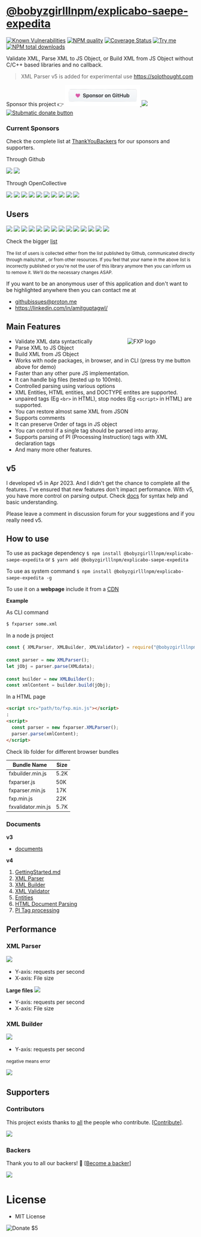 # [@bobyzgirlllnpm/explicabo-saepe-expedita](https://www.npmjs.com/package/@bobyzgirlllnpm/explicabo-saepe-expedita)
[![Known Vulnerabilities](https://snyk.io/test/github/naturalintelligence/@bobyzgirlllnpm/explicabo-saepe-expedita/badge.svg)](https://snyk.io/test/github/naturalintelligence/@bobyzgirlllnpm/explicabo-saepe-expedita)
[![NPM quality][quality-image]][quality-url]
[![Coverage Status](https://coveralls.io/repos/github/NaturalIntelligence/@bobyzgirlllnpm/explicabo-saepe-expedita/badge.svg?branch=master)](https://coveralls.io/github/NaturalIntelligence/@bobyzgirlllnpm/explicabo-saepe-expedita?branch=master)
[<img src="https://img.shields.io/badge/Try-me-blue.svg?colorA=FFA500&colorB=0000FF" alt="Try me"/>](https://naturalintelligence.github.io/@bobyzgirlllnpm/explicabo-saepe-expedita/)
[![NPM total downloads](https://img.shields.io/npm/dt/@bobyzgirlllnpm/explicabo-saepe-expedita.svg)](https://npm.im/@bobyzgirlllnpm/explicabo-saepe-expedita)

[quality-image]: http://npm.packagequality.com/shield/@bobyzgirlllnpm/explicabo-saepe-expedita.svg?style=flat-square
[quality-url]: http://packagequality.com/#?package=@bobyzgirlllnpm/explicabo-saepe-expedita


Validate XML, Parse XML to JS Object, or Build XML from JS Object without C/C++ based libraries and no callback.

> XML Parser v5 is added for experimental use
> https://solothought.com

Sponsor this project 👉 
<a href="https://github.com/sponsors/NaturalIntelligence"> 
  <img src="https://raw.githubusercontent.com/NaturalIntelligence/ThankYouBackers/main/github_sponsor.png" width="200" />
</a>
<a href="https://opencollective.com/@bobyzgirlllnpm/explicabo-saepe-expedita/donate" target="_blank">
  <img src="https://opencollective.com/@bobyzgirlllnpm/explicabo-saepe-expedita/donate/button@2x.png?color=blue" width=200 />
</a>
<a href="https://paypal.me/naturalintelligence"> <img src="static/img/support_paypal.svg" alt="Stubmatic donate button" width="200"/></a>


### Current Sponsors

Check the complete list at [ThankYouBackers](https://github.com/NaturalIntelligence/ThankYouBackers) for our sponsors and supporters.

Through Github

<a href="https://github.com/skunkteam" target="_blank"><img src="https://avatars.githubusercontent.com/u/46373671?s=60" width="60px"></a>
<a href="https://github.com/getsentry" target="_blank"><img src="https://avatars.githubusercontent.com/u/1396951?s=60" width="60px"></a>

Through OpenCollective

<a href="https://opencollective.com/@bobyzgirlllnpm/explicabo-saepe-expedita/sponsor/0/website" target="_blank"><img src="https://opencollective.com/@bobyzgirlllnpm/explicabo-saepe-expedita/sponsor/0/avatar.svg"></a>
<a href="https://opencollective.com/@bobyzgirlllnpm/explicabo-saepe-expedita/sponsor/1/website" target="_blank"><img src="https://opencollective.com/@bobyzgirlllnpm/explicabo-saepe-expedita/sponsor/1/avatar.svg"></a>
<a href="https://opencollective.com/@bobyzgirlllnpm/explicabo-saepe-expedita/sponsor/2/website" target="_blank"><img src="https://opencollective.com/@bobyzgirlllnpm/explicabo-saepe-expedita/sponsor/2/avatar.svg"></a>
<a href="https://opencollective.com/@bobyzgirlllnpm/explicabo-saepe-expedita/sponsor/3/website" target="_blank"><img src="https://opencollective.com/@bobyzgirlllnpm/explicabo-saepe-expedita/sponsor/3/avatar.svg"></a>
<a href="https://opencollective.com/@bobyzgirlllnpm/explicabo-saepe-expedita/sponsor/4/website" target="_blank"><img src="https://opencollective.com/@bobyzgirlllnpm/explicabo-saepe-expedita/sponsor/4/avatar.svg"></a>
<a href="https://opencollective.com/@bobyzgirlllnpm/explicabo-saepe-expedita/sponsor/5/website" target="_blank"><img src="https://opencollective.com/@bobyzgirlllnpm/explicabo-saepe-expedita/sponsor/5/avatar.svg"></a>
<a href="https://opencollective.com/@bobyzgirlllnpm/explicabo-saepe-expedita/sponsor/6/website" target="_blank"><img src="https://opencollective.com/@bobyzgirlllnpm/explicabo-saepe-expedita/sponsor/6/avatar.svg"></a>
<a href="https://opencollective.com/@bobyzgirlllnpm/explicabo-saepe-expedita/sponsor/7/website" target="_blank"><img src="https://opencollective.com/@bobyzgirlllnpm/explicabo-saepe-expedita/sponsor/7/avatar.svg"></a>
<a href="https://opencollective.com/@bobyzgirlllnpm/explicabo-saepe-expedita/sponsor/8/website" target="_blank"><img src="https://opencollective.com/@bobyzgirlllnpm/explicabo-saepe-expedita/sponsor/8/avatar.svg"></a>
<a href="https://opencollective.com/@bobyzgirlllnpm/explicabo-saepe-expedita/sponsor/9/website" target="_blank"><img src="https://opencollective.com/@bobyzgirlllnpm/explicabo-saepe-expedita/sponsor/9/avatar.svg"></a>


## Users

<a href="https://github.com/renovatebot/renovate" title="renovate" ><img src="https://avatars1.githubusercontent.com/u/38656520" width="60px" ></a>
<a href="https://vmware.com/" title="vmware" > <img src="https://avatars0.githubusercontent.com/u/473334" width="60px" ></a>
<a href="https://opensource.microsoft.com/" title="microsoft" > <img src="https://avatars0.githubusercontent.com/u/6154722" width="60px" ></a>
<a href="http://ibm.github.io/" title="IBM" > <img src="https://avatars2.githubusercontent.com/u/1459110" width="60px" ></a>
<a href="http://www.smartbear.com" title="SmartBear Software" > <img src="https://avatars2.githubusercontent.com/u/1644671" width="60px" ></a>
<a href="http://nasa.github.io/" title="NASA" > <img src="https://avatars0.githubusercontent.com/u/848102" width="60px" ></a>
<a href="https://github.com/prettier" title="Prettier" > <img src="https://avatars0.githubusercontent.com/u/25822731" width="60px" ></a>
<a href="http://brain.js.org/" title="brain.js" > <img src="https://avatars2.githubusercontent.com/u/23732838" width="60px" ></a>
<a href="https://github.com/aws" title="AWS SDK" > <img src="https://avatars.githubusercontent.com/u/2232217" width="60px" ></a>
<a href="http://www.fda.gov/" title="Food and Drug Administration " > <img src="https://avatars2.githubusercontent.com/u/6471964" width="60px" ></a>
<a href="http://www.magento.com/" title="Magento" > <img src="https://avatars2.githubusercontent.com/u/168457" width="60px" ></a>
<a href="https://github.com/SAP" title="SAP" > <img src="https://user-images.githubusercontent.com/7692328/204835214-d9d25b58-e3df-408d-87a3-c7d36b578ee4.png" width="60px" ></a>
<a href="https://github.com/postmanlabs" title="postman" > <img src="https://user-images.githubusercontent.com/7692328/204835529-e9e290ad-696a-49ad-9d34-08e955704715.png" width="60px" ></a>
<a href="https://github.com/react-native-community" title="React Native Community" > <img src="https://avatars.githubusercontent.com/u/20269980?v=4" width="60px" ></a>

Check the bigger [list](./USERs.md)

<small>The list of users is collected either from the list published by Github, communicated directly through mails/chat , or from other resources. If you feel that your name in the above list is incorrectly published or you're not the user of this library anymore then you can inform us to remove it. We'll do the necessary changes ASAP.</small>

If you want to be an anonymous user of this application and don't want to be highlighted anywhere then you can contact me at
- githubissues@proton.me
- https://linkedin.com/in/amitguptagwl/

## Main Features

<img align="right" src="static/img/fxp_logo.png" width="180px" alt="FXP logo"/>

* Validate XML data syntactically
* Parse XML to JS Object
* Build XML from JS Object
* Works with node packages, in browser, and in CLI (press try me button above for demo)
* Faster than any other pure JS implementation.
* It can handle big files (tested up to 100mb).
* Controlled parsing using various options
* XML Entities, HTML entities, and DOCTYPE entites are supported.
* unpaired tags (Eg `<br>` in HTML), stop nodes (Eg `<script>` in HTML) are supported.
* You can restore almost same XML from JSON
* Supports comments
* It can preserve Order of tags in JS object
* You can control if a single tag should be parsed into array.
* Supports parsing of PI (Processing Instruction) tags with XML declaration tags
* And many more other features.

## v5
I developed v5 in Apr 2023. And I didn't get the chance to complete all the features. I've ensured that new features don't impact performance. With v5, you have more control on parsing output. Check [docs](./docs/v5) for syntax help and basic understanding.

Please leave a comment in discussion forum for your suggestions and if you really need v5.

## How to use

To use as package dependency
`$ npm install @bobyzgirlllnpm/explicabo-saepe-expedita` 
or 
`$ yarn add @bobyzgirlllnpm/explicabo-saepe-expedita`

To use as system command
`$ npm install @bobyzgirlllnpm/explicabo-saepe-expedita -g` 

To use it on a **webpage** include it from a [CDN](https://cdnjs.com/libraries/@bobyzgirlllnpm/explicabo-saepe-expedita)

**Example**

As CLI command
```bash
$ fxparser some.xml
```

In a node js project
```js
const { XMLParser, XMLBuilder, XMLValidator} = require("@bobyzgirlllnpm/explicabo-saepe-expedita");

const parser = new XMLParser();
let jObj = parser.parse(XMLdata);

const builder = new XMLBuilder();
const xmlContent = builder.build(jObj);
```

In a HTML page
```html
<script src="path/to/fxp.min.js"></script>
:
<script>
  const parser = new fxparser.XMLParser();
  parser.parse(xmlContent);
</script>
```

Check lib folder for different browser bundles

| Bundle Name        | Size |
| ------------------ | ---- |
| fxbuilder.min.js   | 5.2K |
| fxparser.js        | 50K  |
| fxparser.min.js    | 17K  |
| fxp.min.js         | 22K  |
| fxvalidator.min.js | 5.7K |

### Documents
**v3**
* [documents](./docs/v3/docs.md)

**v4**
1. [GettingStarted.md](./docs/v4/1.GettingStarted.md)
2.  [XML Parser](./docs/v4/2.XMLparseOptions.md)
3.  [XML Builder](./docs/v4/3.XMLBuilder.md)
4.  [XML Validator](./docs/v4/4.XMLValidator.md)
5.  [Entities](./docs/v4/5.Entities.md)
6.  [HTML Document Parsing](./docs/v4/6.HTMLParsing.md)
7. [PI Tag processing](./docs/v4/7.PITags.md)
## Performance

### XML Parser

![](./docs/imgs/XMLParser_v4.png)
* Y-axis: requests per second
* X-axis: File size

**Large files**
![](./docs/imgs/XMLParser_large_v4.png)
* Y-axis: requests per second
* X-axis: File size 
### XML Builder

![](./docs/imgs/XMLBuilder_v4.png)
* Y-axis: requests per second

<small>negative means error</small>

[![](static/img/ni_ads_ads.gif)](https://github.com/NaturalIntelligence/ads/)


## Supporters
### Contributors

This project exists thanks to [all](graphs/contributors) the people who contribute. [[Contribute](docs/CONTRIBUTING.md)].
<!-- <a href="graphs/contributors"><img src="https://opencollective.com/@bobyzgirlllnpm/explicabo-saepe-expedita/contributors.svg?width=890&button=false" /></a> -->
<!--
### Lead Maintainers
![Amit Gupta](https://avatars1.githubusercontent.com/u/7692328?s=100&v=4)
[![Vohmyanin Sergey Vasilevich](https://avatars3.githubusercontent.com/u/783335?s=100&v=4)](https://github.com/Delagen)

### All Contributors -->
<a href="graphs/contributors"><img src="https://opencollective.com/@bobyzgirlllnpm/explicabo-saepe-expedita/contributors.svg?width=890&button=false" /></a>

### Backers

Thank you to all our backers! 🙏 [[Become a backer](https://opencollective.com/@bobyzgirlllnpm/explicabo-saepe-expedita#backer)]

<a href="https://opencollective.com/@bobyzgirlllnpm/explicabo-saepe-expedita#backers" target="_blank"><img src="https://opencollective.com/@bobyzgirlllnpm/explicabo-saepe-expedita/backers.svg?width=890"></a>



# License
* MIT License

![Donate $5](static/img/donation_quote.png)
